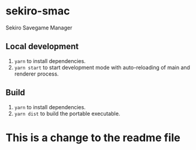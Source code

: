 # sekiro-smac
Sekiro Savegame Manager

## Local development

1. `yarn` to install dependencies.
2. `yarn start` to start development mode with auto-reloading of main and renderer process.

## Build

1. `yarn` to install dependencies.
2. `yarn dist` to build the portable executable.

# This is a change to the readme file
